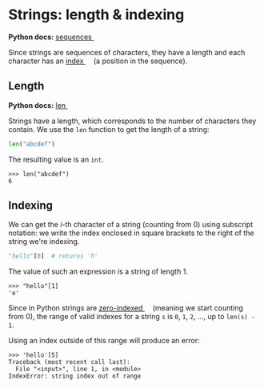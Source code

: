 # Strings: length & indexing

**Python docs:** [sequences <img height="12" style="display: inline" src="https://raw.githubusercontent.com/webartifex/intro-to-python/master/static/link_to_py.png">](https://docs.python.org/3/reference/datamodel.html#index-14)

Since strings are sequences of characters, they have a length and each character has an [index <img height="12" style="display: inline" src="https://raw.githubusercontent.com/webartifex/intro-to-python/master/static/link_to_wiki.png">](https://en.wikipedia.org/wiki/Array_data_structure#Element_identifier_and_addressing_formulas) (a position in the sequence). 

## Length

**Python docs:** [len <img height="12" style="display: inline" src="https://raw.githubusercontent.com/webartifex/intro-to-python/master/static/link_to_py.png">](https://docs.python.org/3/library/functions.html#len)

Strings have a length, which corresponds to the number of characters they contain.
We use the `len` function to get the length of a string:
```python
len("abcdef")
```
The resulting value is an `int`.

```text
>>> len("abcdef")
6
```

## Indexing

We can get the *i*-th character of a string (counting from 0) using subscript notation: we write the index enclosed in square brackets to the right of the string we're indexing.
```python
"hello"[0]  # returns 'h'
```
The value of such an expression is a string of length 1.

```text
>>> "hello"[1]
'e'
```

Since in Python strings are [zero-indexed <img height="12" style="display: inline" src="https://raw.githubusercontent.com/webartifex/intro-to-python/master/static/link_to_wiki.png">](https://en.wikipedia.org/wiki/zero_indexed) (meaning we start counting from 0), the range of valid indexes for a string `s` is `0`, `1`, `2`, ..., up to `len(s) - 1`.

Using an index outside of this range will produce an error:

```text
>>> 'hello'[5]
Traceback (most recent call last):
  File "<input>", line 1, in <module>
IndexError: string index out of range
```

